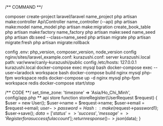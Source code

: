 /** COMMAND **/

composer create-project laravel/laravel name_project
php artisan make:controller Api\Controller name_controller (--api)
php artisan make:model name_model
php artisan make:migration create_book_table
php artisan make:factory name_factory
php artisan make:seed name_seed
php artisan db:seed --class=name_seed
php artisan migrate
php artisan migrate:fresh
php artisan migrate:rollback

config .env: php_version, composer_version, node_version
config nginx/sites/laravel_example.conf:
kurazushi.conf: server kurazushi.local	path: var/www/canly-kurazushi/public
config /etc/hosts: 127.0.0.1	kurazushi.local
docker-compose exec mysql bash
docker-compose exec --user=laradock workspace bash
docker-compose build nginx mysql php-fpm workspace redis
docker-compose up -d nginx mysql php-fpm workspace redis
docker-compose start/stop

/** CODE **/
set_time_zone: 'timezone' => 'Asia/Ho_Chi_Minh',   config/app.php
** api store
function storeRegister(UserRequest $request)
{   $user = new User();
    $user->name = $request->name;
    $user->email = $request->email;
    $user->password = Hash::make($request->password1);
    $user->save();
    $data = [
        'status' => 'success',
        'message' => 'Register for a successful account'
    ];
    return response()->json($data);
}